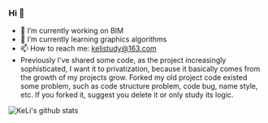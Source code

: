 ### Hi 👋
- 🔭 I’m currently working on BIM
- 🌱 I’m currently learning graphics algorithms
- 📫 How to reach me: kelistudy@163.com
- Previously I've shared some code, as the project increasingly sophisticated, 
  I want it to privatization, because it basically comes from the growth of my projects grow.
  Forked my old project code existed some problem, such as code structure problem, code bug, name style, etc.
  If you forked it, suggest you delete it or only study its logic.

![KeLi's github stats](https://github-readme-stats.vercel.app/api?username=kelicto&show_icons=true&theme=tokyonight)

<!--
**kelicto/kelicto** is a ✨ _special_ ✨ repository because its `README.md` (this file) appears on your GitHub profile.

Here are some ideas to get you started:

- 🔭 I’m currently working on ...
- 🌱 I’m currently learning ...
- 👯 I’m looking to collaborate on ...
- 🤔 I’m looking for help with ...
- 💬 Ask me about ...
- 📫 How to reach me: ...
- 😄 Pronouns: ...
- ⚡ Fun fact: ...
-->
